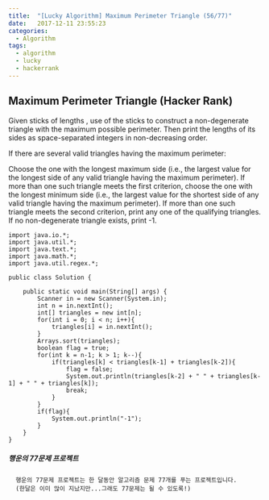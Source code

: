 ```yaml
---
title:  "[Lucky Algorithm] Maximum Perimeter Triangle (56/77)"
date:   2017-12-11 23:55:23
categories:
  - Algorithm
tags:
  - algorithm
  - lucky
  - hackerrank
---
```

## Maximum Perimeter Triangle (Hacker Rank)
Given  sticks of lengths , use  of the sticks to construct a non-degenerate triangle with the maximum possible perimeter. Then print the lengths of its sides as  space-separated integers in non-decreasing order.

If there are several valid triangles having the maximum perimeter:

Choose the one with the longest maximum side (i.e., the largest value for the longest side of any valid triangle having the maximum perimeter).
If more than one such triangle meets the first criterion, choose the one with the longest minimum side (i.e., the largest value for the shortest side of any valid triangle having the maximum perimeter).
If more than one such triangle meets the second criterion, print any one of the qualifying triangles.
If no non-degenerate triangle exists, print -1.

```
import java.io.*;
import java.util.*;
import java.text.*;
import java.math.*;
import java.util.regex.*;

public class Solution {

    public static void main(String[] args) {
        Scanner in = new Scanner(System.in);
        int n = in.nextInt();
        int[] triangles = new int[n];
        for(int i = 0; i < n; i++){
            triangles[i] = in.nextInt();
        }
        Arrays.sort(triangles);
        boolean flag = true;
        for(int k = n-1; k > 1; k--){           
            if(triangles[k] < triangles[k-1] + triangles[k-2]){
                flag = false;
                System.out.println(triangles[k-2] + " " + triangles[k-1] + " " + triangles[k]);
                break;
            }
        }
        if(flag){
            System.out.println("-1");
        }
    }
}

```

##### 행운의 77문제 프로젝트
```
  행운의 77문제 프로젝트는 한 달동안 알고리즘 문제 77개를 푸는 프로젝트입니다.
  (한달은 이미 많이 지났지만...그래도 77문제는 될 수 있도록!)
```
